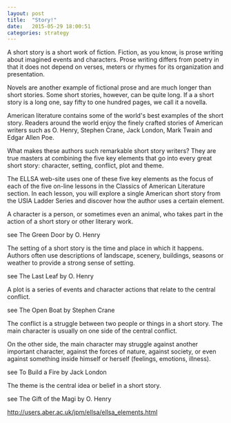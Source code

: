 ```yaml
---
layout: post
title:  "Story!"
date:   2015-05-29 18:00:51
categories: strategy
---
```

A short story is a short work of fiction. Fiction, as you know, is prose writing about imagined events and characters. Prose writing differs from poetry in that it does not depend on verses, meters or rhymes for its organization and presentation.

Novels are another example of fictional prose and are much longer than short stories. Some short stories, however, can be quite long. If a a short story is a long one, say fifty to one hundred pages, we call it a novella.

American literature contains some of the world's best examples of the short story. Readers around the world enjoy the finely crafted stories of American writers such as O. Henry, Stephen Crane, Jack London, Mark Twain and Edgar Allen Poe.

What makes these authors such remarkable short story writers? They are true masters at combining the five key elements that go into every great short story: character, setting, conflict, plot and theme.

The ELLSA web-site uses one of these five key elements as the focus of each of the five on-line lessons in the Classics of American Literature section. In each lesson, you will explore a single American short story from the USIA Ladder Series and discover how the author uses a certain element.

A character is a person, or sometimes even an animal, who takes part in the action of a short story or other literary work.

see The Green Door by O. Henry



The setting of a short story is the time and place in which it happens. Authors often use descriptions of landscape, scenery, buildings, seasons or weather to provide a strong sense of setting.

see The Last Leaf by O. Henry

A plot is a series of events and character actions that relate to the central conflict.

see The Open Boat by Stephen Crane



The conflict is a struggle between two people or things in a short story. The main character is usually on one side of the central conflict.

On the other side, the main character may struggle against another important character, against the forces of nature, against society, or even against something inside himself or herself (feelings, emotions, illness).

see To Build a Fire by Jack London



The theme is the central idea or belief in a short story.

see The Gift of the Magi by O. Henry


http://users.aber.ac.uk/jpm/ellsa/ellsa_elements.html
